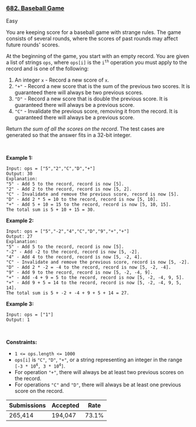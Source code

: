 ### [682. Baseball Game](https://leetcode.com/problems/baseball-game/)

Easy

You are keeping score for a baseball game with strange rules. The game consists of several rounds, where the scores of past rounds may affect future rounds' scores.

At the beginning of the game, you start with an empty record. You are given a list of strings `` ops ``, where `` ops[i] `` is the <code>i<sup>th</sup></code> operation you must apply to the record and is one of the following:

1.   An integer `` x `` - Record a new score of `` x ``.
2.   `` "+" `` - Record a new score that is the sum of the previous two scores. It is guaranteed there will always be two previous scores.
3.   `` "D" `` - Record a new score that is double the previous score. It is guaranteed there will always be a previous score.
4.   `` "C" `` - Invalidate the previous score, removing it from the record. It is guaranteed there will always be a previous score.

Return _the sum of all the scores on the record_. The test cases are generated so that the answer fits in a 32-bit integer.

 

__Example 1:__

```
Input: ops = ["5","2","C","D","+"]
Output: 30
Explanation:
"5" - Add 5 to the record, record is now [5].
"2" - Add 2 to the record, record is now [5, 2].
"C" - Invalidate and remove the previous score, record is now [5].
"D" - Add 2 * 5 = 10 to the record, record is now [5, 10].
"+" - Add 5 + 10 = 15 to the record, record is now [5, 10, 15].
The total sum is 5 + 10 + 15 = 30.
```

__Example 2:__

```
Input: ops = ["5","-2","4","C","D","9","+","+"]
Output: 27
Explanation:
"5" - Add 5 to the record, record is now [5].
"-2" - Add -2 to the record, record is now [5, -2].
"4" - Add 4 to the record, record is now [5, -2, 4].
"C" - Invalidate and remove the previous score, record is now [5, -2].
"D" - Add 2 * -2 = -4 to the record, record is now [5, -2, -4].
"9" - Add 9 to the record, record is now [5, -2, -4, 9].
"+" - Add -4 + 9 = 5 to the record, record is now [5, -2, -4, 9, 5].
"+" - Add 9 + 5 = 14 to the record, record is now [5, -2, -4, 9, 5, 14].
The total sum is 5 + -2 + -4 + 9 + 5 + 14 = 27.
```

__Example 3:__

```
Input: ops = ["1"]
Output: 1
```

 

__Constraints:__

*   `` 1 <= ops.length <= 1000 ``
*   `` ops[i] `` is `` "C" ``, `` "D" ``, `` "+" ``, or a string representing an integer in the range <code>[-3 * 10<sup>4</sup>, 3 * 10<sup>4</sup>]</code>.
*   For operation `` "+" ``, there will always be at least two previous scores on the record.
*   For operations `` "C" `` and `` "D" ``, there will always be at least one previous score on the record.

| Submissions    | Accepted     | Rate   |
| -------------- | ------------ | ------ |
| 265,414 | 194,047 | 73.1% |